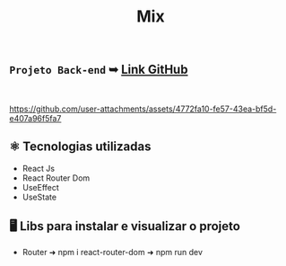 <h1 align="center"> Mix </h1>

<br/>

## `Projeto Back-end` ➥ [Link GitHub](https://github.com/rafaeladurand/Api-Supermarket)

<br/>

https://github.com/user-attachments/assets/4772fa10-fe57-43ea-bf5d-e407a96f5fa7

## ⚛️ Tecnologias utilizadas 
- React Js 
- React Router Dom
- UseEffect  
- UseState

## 🖥️ Libs para instalar e visualizar o projeto 

- Router ➜ npm i react-router-dom  ➜ npm run dev

